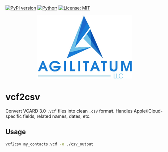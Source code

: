[![PyPI version](https://badge.fury.io/py/vcf2csv.svg)](https://pypi.org/project/vcf2csv/)
[![Python](https://img.shields.io/badge/python-3.6+-blue.svg)](https://www.python.org/)
[![License: MIT](https://img.shields.io/badge/License-MIT-yellow.svg)](https://opensource.org/licenses/MIT)

<p align="center">
  <img src="https://raw.githubusercontent.com/jrkoop/vcf2csv/main/logo.jpg" alt="Agilitatum logo" width="300"/>
</p>

# vcf2csv

Convert VCARD 3.0 `.vcf` files into clean `.csv` format. Handles Apple/iCloud-specific fields, related names, dates, etc.

## Usage
```bash
vcf2csv my_contacts.vcf -o ./csv_output
```